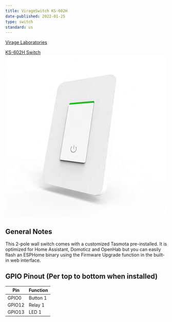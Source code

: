 ```yaml
---
title: VirageSwitch KS-602H
date-published: 2022-01-25
type: switch
standard: us
---
```


[Virage Laboratories](https://www.viragelabs.com)

[KS-602H Switch](https://www.viragelabs.com/product/virageswitch/)![image](virage_labs_KS-602H.jpg)

## General Notes

This 2-pole wall switch comes with a customized Tasmota pre-installed. It is optimized for Home Assistant, Domoticz and OpenHab but you can easily flash an ESPHome binary using the Firmware Upgrade function in the built-in web interface.

## GPIO Pinout (Per top to bottom when installed)

| Pin    | Function |
| ------ | -------- |
| GPIO0  | Button 1 |
| GPIO12 | Relay 1  |
| GPIO13 | LED 1    |
